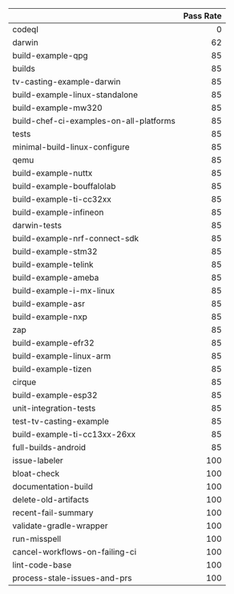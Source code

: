 |                                         |   Pass Rate |
|:----------------------------------------|------------:|
| codeql                                  |           0 |
| darwin                                  |          62 |
| build-example-qpg                       |          85 |
| builds                                  |          85 |
| tv-casting-example-darwin               |          85 |
| build-example-linux-standalone          |          85 |
| build-example-mw320                     |          85 |
| build-chef-ci-examples-on-all-platforms |          85 |
| tests                                   |          85 |
| minimal-build-linux-configure           |          85 |
| qemu                                    |          85 |
| build-example-nuttx                     |          85 |
| build-example-bouffalolab               |          85 |
| build-example-ti-cc32xx                 |          85 |
| build-example-infineon                  |          85 |
| darwin-tests                            |          85 |
| build-example-nrf-connect-sdk           |          85 |
| build-example-stm32                     |          85 |
| build-example-telink                    |          85 |
| build-example-ameba                     |          85 |
| build-example-i-mx-linux                |          85 |
| build-example-asr                       |          85 |
| build-example-nxp                       |          85 |
| zap                                     |          85 |
| build-example-efr32                     |          85 |
| build-example-linux-arm                 |          85 |
| build-example-tizen                     |          85 |
| cirque                                  |          85 |
| build-example-esp32                     |          85 |
| unit-integration-tests                  |          85 |
| test-tv-casting-example                 |          85 |
| build-example-ti-cc13xx-26xx            |          85 |
| full-builds-android                     |          85 |
| issue-labeler                           |         100 |
| bloat-check                             |         100 |
| documentation-build                     |         100 |
| delete-old-artifacts                    |         100 |
| recent-fail-summary                     |         100 |
| validate-gradle-wrapper                 |         100 |
| run-misspell                            |         100 |
| cancel-workflows-on-failing-ci          |         100 |
| lint-code-base                          |         100 |
| process-stale-issues-and-prs            |         100 |